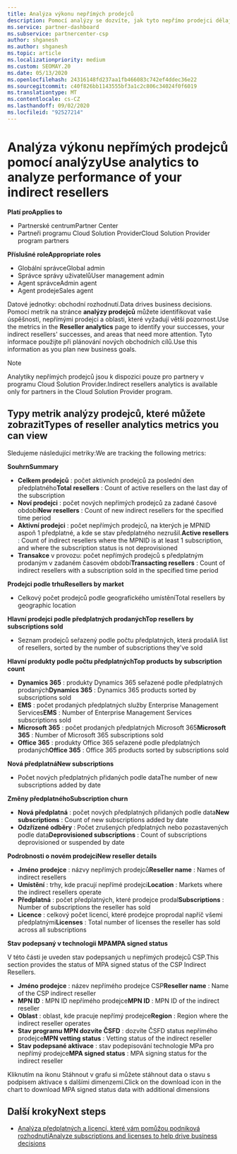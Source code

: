 ```yaml
---
title: Analýza výkonu nepřímých prodejců
description: Pomocí analýzy se dozvíte, jak tyto nepřímo prodejci dělají, jak vaše úspěšnost, tak i oblasti, které mohou vyžadovat větší pozornost.
ms.service: partner-dashboard
ms.subservice: partnercenter-csp
author: shganesh
ms.author: shganesh
ms.topic: article
ms.localizationpriority: medium
ms.custom: SEOMAY.20
ms.date: 05/13/2020
ms.openlocfilehash: 24316148fd237aa1fb466083c742ef4ddec36e22
ms.sourcegitcommit: c40f826bb1143555bf3a1c2c806c34024f0f6019
ms.translationtype: MT
ms.contentlocale: cs-CZ
ms.lasthandoff: 09/02/2020
ms.locfileid: "92527214"
---
```

# <a name="use-analytics-to-analyze-performance-of-your-indirect-resellers"></a><span data-ttu-id="d98b2-103">Analýza výkonu nepřímých prodejců pomocí analýzy</span><span class="sxs-lookup"><span data-stu-id="d98b2-103">Use analytics to analyze performance of your indirect resellers</span></span>

<span data-ttu-id="d98b2-104">**Platí pro**</span><span class="sxs-lookup"><span data-stu-id="d98b2-104">**Applies to**</span></span>

- <span data-ttu-id="d98b2-105">Partnerské centrum</span><span class="sxs-lookup"><span data-stu-id="d98b2-105">Partner Center</span></span>
- <span data-ttu-id="d98b2-106">Partneři programu Cloud Solution Provider</span><span class="sxs-lookup"><span data-stu-id="d98b2-106">Cloud Solution Provider program partners</span></span>

<span data-ttu-id="d98b2-107">**Příslušné role**</span><span class="sxs-lookup"><span data-stu-id="d98b2-107">**Appropriate roles**</span></span>

- <span data-ttu-id="d98b2-108">Globální správce</span><span class="sxs-lookup"><span data-stu-id="d98b2-108">Global admin</span></span>
- <span data-ttu-id="d98b2-109">Správce správy uživatelů</span><span class="sxs-lookup"><span data-stu-id="d98b2-109">User management admin</span></span>
- <span data-ttu-id="d98b2-110">Agent správce</span><span class="sxs-lookup"><span data-stu-id="d98b2-110">Admin agent</span></span>
- <span data-ttu-id="d98b2-111">Agent prodeje</span><span class="sxs-lookup"><span data-stu-id="d98b2-111">Sales agent</span></span>

<span data-ttu-id="d98b2-112">Datové jednotky: obchodní rozhodnutí.</span><span class="sxs-lookup"><span data-stu-id="d98b2-112">Data drives business decisions.</span></span> <span data-ttu-id="d98b2-113">Pomocí metrik na stránce **analýzy prodejců** můžete identifikovat vaše úspěšnosti, nepřímými prodejci a oblasti, které vyžadují větší pozornost.</span><span class="sxs-lookup"><span data-stu-id="d98b2-113">Use the metrics in the **Reseller analytics** page to identify your successes, your indirect resellers' successes, and areas that need more attention.</span></span> <span data-ttu-id="d98b2-114">Tyto informace použijte při plánování nových obchodních cílů.</span><span class="sxs-lookup"><span data-stu-id="d98b2-114">Use this information as you plan new business goals.</span></span>

> [!NOTE]
> <span data-ttu-id="d98b2-115">Analytiky nepřímých prodejců jsou k dispozici pouze pro partnery v programu Cloud Solution Provider.</span><span class="sxs-lookup"><span data-stu-id="d98b2-115">Indirect resellers analytics is available only for partners in the Cloud Solution Provider program.</span></span>

## <a name="types-of-reseller-analytics-metrics-you-can-view"></a><span data-ttu-id="d98b2-116">Typy metrik analýzy prodejců, které můžete zobrazit</span><span class="sxs-lookup"><span data-stu-id="d98b2-116">Types of reseller analytics metrics you can view</span></span>

<span data-ttu-id="d98b2-117">Sledujeme následující metriky:</span><span class="sxs-lookup"><span data-stu-id="d98b2-117">We are tracking the following metrics:</span></span>

<span data-ttu-id="d98b2-118">**Souhrn**</span><span class="sxs-lookup"><span data-stu-id="d98b2-118">**Summary**</span></span>  
 - <span data-ttu-id="d98b2-119">**Celkem prodejců** : počet aktivních prodejců za poslední den předplatného</span><span class="sxs-lookup"><span data-stu-id="d98b2-119">**Total resellers** : Count of active resellers on the last day of the subscription</span></span>  
 - <span data-ttu-id="d98b2-120">**Noví prodejci** : počet nových nepřímých prodejců za zadané časové období</span><span class="sxs-lookup"><span data-stu-id="d98b2-120">**New resellers** : Count of new indirect resellers for the specified time period</span></span>  
 - <span data-ttu-id="d98b2-121">**Aktivní prodejci** : počet nepřímých prodejců, na kterých je MPNID aspoň 1 předplatné, a kde se stav předplatného nezrušil.</span><span class="sxs-lookup"><span data-stu-id="d98b2-121">**Active resellers** : Count of indirect resellers where the MPNID is at least 1 subscription, and where the subscription status is not deprovisioned</span></span>  
 - <span data-ttu-id="d98b2-122">**Transakce** v provozu: počet nepřímých prodejců s předplatným prodaným v zadaném časovém období</span><span class="sxs-lookup"><span data-stu-id="d98b2-122">**Transacting resellers** : Count of indirect resellers with a subscription sold in the specified time period</span></span>  

<span data-ttu-id="d98b2-123">**Prodejci podle trhu**</span><span class="sxs-lookup"><span data-stu-id="d98b2-123">**Resellers by market**</span></span>  
 - <span data-ttu-id="d98b2-124">Celkový počet prodejců podle geografického umístění</span><span class="sxs-lookup"><span data-stu-id="d98b2-124">Total resellers by geographic location</span></span>  

<span data-ttu-id="d98b2-125">**Hlavní prodejci podle předplatných prodaných**</span><span class="sxs-lookup"><span data-stu-id="d98b2-125">**Top resellers by subscriptions sold**</span></span>
 - <span data-ttu-id="d98b2-126">Seznam prodejců seřazený podle počtu předplatných, která prodali</span><span class="sxs-lookup"><span data-stu-id="d98b2-126">A list of resellers, sorted by the number of subscriptions they've sold</span></span>  

<span data-ttu-id="d98b2-127">**Hlavní produkty podle počtu předplatných**</span><span class="sxs-lookup"><span data-stu-id="d98b2-127">**Top products by subscription count**</span></span>  
 - <span data-ttu-id="d98b2-128">**Dynamics 365** : produkty Dynamics 365 seřazené podle předplatných prodaných</span><span class="sxs-lookup"><span data-stu-id="d98b2-128">**Dynamics 365** : Dynamics 365 products sorted by subscriptions sold</span></span>  
 - <span data-ttu-id="d98b2-129">**EMS** : počet prodaných předplatných služby Enterprise Management Services</span><span class="sxs-lookup"><span data-stu-id="d98b2-129">**EMS** : Number of Enterprise Management Services subscriptions sold</span></span>  
 - <span data-ttu-id="d98b2-130">**Microsoft 365** : počet prodaných předplatných Microsoft 365</span><span class="sxs-lookup"><span data-stu-id="d98b2-130">**Microsoft 365** : Number of Microsoft 365 subscriptions sold</span></span>  
 - <span data-ttu-id="d98b2-131">**Office 365** : produkty Office 365 seřazené podle předplatných prodaných</span><span class="sxs-lookup"><span data-stu-id="d98b2-131">**Office 365** : Office 365 products sorted by subscriptions sold</span></span>  

<span data-ttu-id="d98b2-132">**Nová předplatná**</span><span class="sxs-lookup"><span data-stu-id="d98b2-132">**New subscriptions**</span></span>  
 - <span data-ttu-id="d98b2-133">Počet nových předplatných přidaných podle data</span><span class="sxs-lookup"><span data-stu-id="d98b2-133">The number of new subscriptions added by date</span></span>  

<span data-ttu-id="d98b2-134">**Změny předplatného**</span><span class="sxs-lookup"><span data-stu-id="d98b2-134">**Subscription churn**</span></span>  
 - <span data-ttu-id="d98b2-135">**Nová předplatná** : počet nových předplatných přidaných podle data</span><span class="sxs-lookup"><span data-stu-id="d98b2-135">**New subscriptions** : Count of new subscriptions added by date</span></span>  
 - <span data-ttu-id="d98b2-136">**Odzřízené odběry** : Počet zrušených předplatných nebo pozastavených podle data</span><span class="sxs-lookup"><span data-stu-id="d98b2-136">**Deprovisioned subscriptions** : Count of subscriptions deprovisioned or suspended by date</span></span>  

<span data-ttu-id="d98b2-137">**Podrobnosti o novém prodejci**</span><span class="sxs-lookup"><span data-stu-id="d98b2-137">**New reseller details**</span></span>  
 - <span data-ttu-id="d98b2-138">**Jméno prodejce** : názvy nepřímých prodejců</span><span class="sxs-lookup"><span data-stu-id="d98b2-138">**Reseller name** : Names of indirect resellers</span></span>  
 - <span data-ttu-id="d98b2-139">**Umístění** : trhy, kde pracují nepřímé prodejci</span><span class="sxs-lookup"><span data-stu-id="d98b2-139">**Location** : Markets where the indirect resellers operate</span></span>  
 - <span data-ttu-id="d98b2-140">**Předplatná** : počet předplatných, které prodejce prodal</span><span class="sxs-lookup"><span data-stu-id="d98b2-140">**Subscriptions** : Number of subscriptions the reseller has sold</span></span>  
 - <span data-ttu-id="d98b2-141">**Licence** : celkový počet licencí, které prodejce proprodal napříč všemi předplatnými</span><span class="sxs-lookup"><span data-stu-id="d98b2-141">**Licenses** : Total number of licenses the reseller has sold across all subscriptions</span></span>  

<span data-ttu-id="d98b2-142">**Stav podepsaný v technologii MPA**</span><span class="sxs-lookup"><span data-stu-id="d98b2-142">**MPA signed status**</span></span>

<span data-ttu-id="d98b2-143">V této části je uveden stav podepsaných u nepřímých prodejců CSP.</span><span class="sxs-lookup"><span data-stu-id="d98b2-143">This section provides the status of MPA signed status of the CSP Indirect Resellers.</span></span>

 - <span data-ttu-id="d98b2-144">**Jméno prodejce** : název nepřímého prodejce CSP</span><span class="sxs-lookup"><span data-stu-id="d98b2-144">**Reseller name** : Name of the CSP indirect reseller</span></span>
 - <span data-ttu-id="d98b2-145">**MPN ID** : MPN ID nepřímého prodejce</span><span class="sxs-lookup"><span data-stu-id="d98b2-145">**MPN ID** : MPN ID of the indirect reseller</span></span>
 - <span data-ttu-id="d98b2-146">**Oblast** : oblast, kde pracuje nepřímý prodejce</span><span class="sxs-lookup"><span data-stu-id="d98b2-146">**Region** : Region where the indirect reseller operates</span></span>
 - <span data-ttu-id="d98b2-147">**Stav programu MPN dozvíte ČSFD** : dozvíte ČSFD status nepřímého prodejce</span><span class="sxs-lookup"><span data-stu-id="d98b2-147">**MPN vetting status** : Vetting status of the indirect reseller</span></span>
 - <span data-ttu-id="d98b2-148">**Stav podepsané aktivace** : stav podepisování technologie MPa pro nepřímý prodejce</span><span class="sxs-lookup"><span data-stu-id="d98b2-148">**MPA signed status** : MPA signing status for the indirect reseller</span></span>

<span data-ttu-id="d98b2-149">Kliknutím na ikonu Stáhnout v grafu si můžete stáhnout data o stavu s podpisem aktivace s dalšími dimenzemi.</span><span class="sxs-lookup"><span data-stu-id="d98b2-149">Click on the download icon in the chart to download MPA signed status data with additional dimensions</span></span>
  
## <a name="next-steps"></a><span data-ttu-id="d98b2-150">Další kroky</span><span class="sxs-lookup"><span data-stu-id="d98b2-150">Next steps</span></span>

- [<span data-ttu-id="d98b2-151">Analýza předplatných a licencí, které vám pomůžou podniková rozhodnutí</span><span class="sxs-lookup"><span data-stu-id="d98b2-151">Analyze subscriptions and licenses to help drive business decisions</span></span>](analyze-subscriptions-licenses.md)